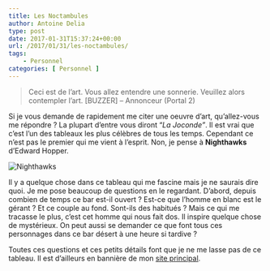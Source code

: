 ```yaml
---
title: Les Noctambules
author: Antoine Delia
type: post
date: 2017-01-31T15:37:24+00:00
url: /2017/01/31/les-noctambules/
tags:
    - Personnel
categories: [ Personnel ]
---
```

> Ceci est de l&#8217;art. Vous allez entendre une sonnerie. Veuillez alors contempler l&#8217;art. [BUZZER] &#8211; Annonceur (Portal 2)

Si je vous demande de rapidement me citer une oeuvre d&#8217;art, qu&#8217;allez-vous me répondre ? La plupart d&#8217;entre vous diront &#8220;_La Joconde&#8221;_. Il est vrai que c&#8217;est l&#8217;un des tableaux les plus célèbres de tous les temps. Cependant ce n&#8217;est pas le premier qui me vient à l&#8217;esprit. Non, je pense à **Nighthawks** d&#8217;Edward Hopper.

![Nighthawks](https://upload.wikimedia.org/wikipedia/commons/thumb/a/a8/Nighthawks_by_Edward_Hopper_1942.jpg/1024px-Nighthawks_by_Edward_Hopper_1942.jpg)

Il y a quelque chose dans ce tableau qui me fascine mais je ne saurais dire quoi. Je me pose beaucoup de questions en le regardant. D&#8217;abord, depuis combien de temps ce bar est-il ouvert ? Est-ce que l&#8217;homme en blanc est le gérant ? Et ce couple au fond. Sont-ils des habitués ? Mais ce qui me tracasse le plus, c&#8217;est cet homme qui nous fait dos. Il inspire quelque chose de mystérieux. On peut aussi se demander ce que font tous ces personnages dans ce bar désert à une heure si tardive ?

Toutes ces questions et ces petits détails font que je ne me lasse pas de ce tableau. Il est d&#8217;ailleurs en bannière de mon [site principal][1].

 [1]: https://antoinedelia.fr